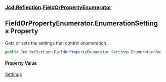 ### [Jcd.Reflection](Jcd.Reflection.md 'Jcd.Reflection').[FieldOrPropertyEnumerator](Jcd.Reflection.FieldOrPropertyEnumerator.md 'Jcd.Reflection.FieldOrPropertyEnumerator')

## FieldOrPropertyEnumerator.EnumerationSettings Property

Gets or sets the settings that control enumeration.

```csharp
public Jcd.Reflection.FieldOrPropertyEnumerator.Settings EnumerationSettings { get; set; }
```

#### Property Value

[Settings](Jcd.Reflection.FieldOrPropertyEnumerator.Settings.md 'Jcd.Reflection.FieldOrPropertyEnumerator.Settings')